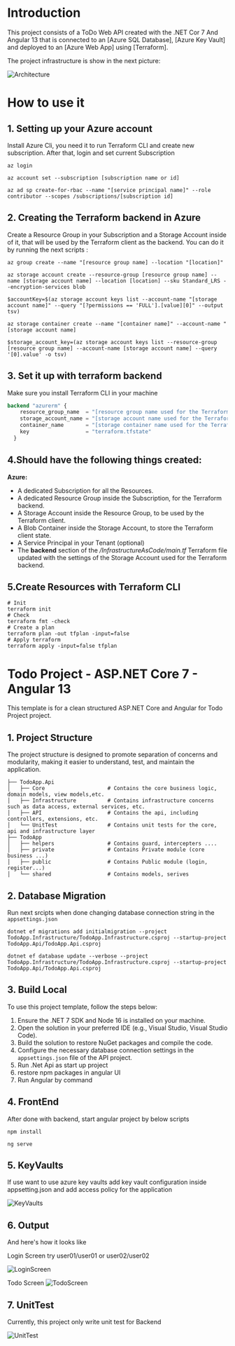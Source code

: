 # Introduction

This project consists of a ToDo Web API created with the .NET Cor 7 And Angular 13 that is connected to an [Azure SQL Database], [Azure Key Vault] and deployed to an [Azure Web App] using [Terraform].


The project infrastructure is show in the next picture:

![Architecture](../OrientTodoApp/pictures/Architecture.png?raw=true "Architecture")


# How to use it

## 1. Setting up your Azure account

Install Azure Cli, you need it to run Terraform CLI and create new subscription. After that, login and set current Subscription

```shell
az login

az account set --subscription [subscription name or id]

az ad sp create-for-rbac --name "[service principal name]" --role contributor --scopes /subscriptions/[subscription id]
```

## 2. Creating the Terraform backend in Azure

Create a Resource Group in your Subscription and a Storage Account inside of it, that will be used by the Terraform client as the backend.
You can do it by running the next scripts :

```shell
az group create --name "[resource group name] --location "[location]"
  
az storage account create --resource-group [resource group name] --name [storage account name] --location [location] --sku Standard_LRS --encryption-services blob

$accountKey=$(az storage account keys list --account-name "[storage account name]" --query "[?permissions == 'FULL'].[value][0]" --output tsv)

az storage container create --name "[container name]" --account-name "[storage account name]

$storage_account_key=(az storage account keys list --resource-group [resource group name] --account-name [storage account name] --query '[0].value' -o tsv)
```

## 3. Set it up with terraform backend
Make sure you install Terraform CLI in your machine

```terraform
backend "azurerm" {
    resource_group_name  = "[resource group name used for the Terraform backend]"
    storage_account_name = "[storage account name used for the Terraform backend]"
    container_name       = "[storage container name used for the Terraform backend]"
    key                  = "terraform.tfstate"
  }
```

## 4.Should have the following things created:

**Azure:**
- A dedicated Subscription for all the Resources.
- A dedicated Resource Group inside the Subscription, for the Terraform backend.
- A Storage Account inside the Resource Group, to be used by the Terraform client.
- A Blob Container inside the Storage Account, to store the Terraform client state.
- A Service Principal in your Tenant (optional)
- The **backend** section of the */InfrastructureAsCode/main.tf* Terraform file updated with the settings of the Storage Account used for the Terraform backend.

## 5.Create Resources with Terraform CLI

```shell
# Init
terraform init
# Check 
terraform fmt -check
# Create a plan
terraform plan -out tfplan -input=false
# Apply terraform
terraform apply -input=false tfplan
```


# Todo Project - ASP.NET Core 7 - Angular 13

This template is for a clean structured ASP.NET Core and Angular for Todo Project project.

## 1. Project Structure

The project structure is designed to promote separation of concerns and modularity, making it easier to understand, test, and maintain the application.

```
├── TodoApp.Api
│   ├── Core                    # Contains the core business logic, domain models, view models,etc.
│   ├── Infrastructure          # Contains infrastructure concerns such as data access, external services, etc.
│   ├── API                     # Contains the api, including controllers, extensions, etc.
│   └── UnitTest                # Contains unit tests for the core, api and infrastructure layer
├── TodoApp
│   ├── helpers                 # Contains guard, intercepters ....
│   ├── private                 # Contains Private module (core business ...)
│   ├── public                  # Contains Public module (login, register...)
│   └── shared                  # Contains models, serives
```
## 2. Database Migration
Run next srcipts when done changing  database connection string in the `appsettings.json`

```shell
dotnet ef migrations add initialmigration --project TodoApp.Infrastructure/TodoApp.Infrastructure.csproj --startup-project TodoApp.Api/TodoApp.Api.csproj

dotnet ef database update --verbose --project TodoApp.Infrastructure/TodoApp.Infrastructure.csproj --startup-project TodoApp.Api/TodoApp.Api.csproj
```

## 3. Build Local

To use this project template, follow the steps below:

1. Ensure the .NET 7 SDK and Node 16 is installed on your machine.
2. Open the solution in your preferred IDE (e.g., Visual Studio, Visual Studio Code).
3. Build the solution to restore NuGet packages and compile the code.
4. Configure the necessary database connection settings in the `appsettings.json` file of the API project.
5. Run .Net Api as start up project
6. restore npm packages in angular UI
7. Run Angular by command


## 4. FrontEnd
After done with backend, start angular project by below scripts
```shell
npm install

ng serve
```

## 5. KeyVaults
If use want to use azure key vaults add key vault configuration inside appsetting.json and add access policy for the application

![KeyVaults](../OrientTodoApp/pictures/key_vault_access_policies.png?raw=true "KeyVaults")


## 6. Output
And here's how it looks like

Login Screen try user01/user01 or user02/user02

![LoginScreen](../OrientTodoApp/pictures/Login_Screen.png?raw=true "LoginScreen")

Todo Screen
![TodoScreen](../OrientTodoApp/pictures/Todo_Screen.png?raw=true "TodoScreen")

## 7. UnitTest
Currently, this project only write unit test for Backend

![UnitTest](../OrientTodoApp/pictures/UnitTest.png?raw=true "UnitTest")

